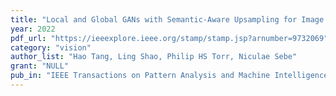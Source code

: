 ```yaml
---
title: "Local and Global GANs with Semantic-Aware Upsampling for Image Generation"
year: 2022
pdf_url: "https://ieeexplore.ieee.org/stamp/stamp.jsp?arnumber=9732069"
category: "vision"
author_list: "Hao Tang, Ling Shao, Philip HS Torr, Niculae Sebe"
grant: "NULL"
pub_in: "IEEE Transactions on Pattern Analysis and Machine Intelligence, 2022"
---
```

